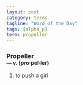 ```yaml
---
layout: post
category: terms
tagline: "Word of the Day"
tags: [alpha_p]
term: propeller
---
```


<h3>Propeller<br/> <small>&mdash; v. (pro<span>&middot;</span>pel<span>&middot;</span>ler)</small></h3>
<p><ol>
<li>to push a girl</li>
</ol></p>

